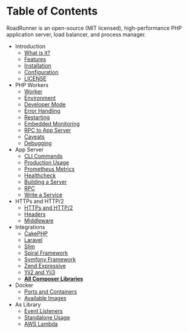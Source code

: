 # Table of Contents
RoadRunner is an open-source (MIT licensed), high-performance PHP application server, load balancer, and process manager. 

* Introduction
    * [What is it?](intro/about.md)
    * [Features](intro/features.md) 
    * [Installation](intro/install.md)
    * [Configuration](intro/config.md)
    * [LICENSE](license.md)
* PHP Workers
    * [Worker](php/worker.md)
    * [Environment](php/environment.md)
    * [Developer Mode](php/developer.md)
    * [Error Handling](php/error-handling.md)
    * [Restarting](php/restarting.md)
    * [Embedded Monitoring](php/limit.md)
    * [RPC to App Server](php/rpc.md)
    * [Caveats](php/caveats.md)
    * [Debugging](php/debugging.md) 
* App Server
    * [CLI Commands](beep-beep/cli.md)
    * [Production Usage](beep-beep/production.md)
    * [Prometheus Metrics](beep-beep/metrics.md)
    * [Healthcheck](beep-beep/health.md)
    * [Building a Server](beep-beep/build.md)
    * [RPC](beep-beep/rpc.md)
    * [Write a Service](beep-beep/service.md)
* HTTPs and HTTP/2
    * [HTTPs and HTTP/2](http/https.md)
    * [Headers](http/headers.md)
    * [Middleware](http/middleware.md)
* Integrations
    * [CakePHP](integration/cake.md)
    * [Laravel](integration/laravel.md) 
    * [Slim](integration/slim.md)
    * [Spiral Framework](integration/spiral.md)
    * [Symfony Framework](integration/symfony.md)
    * [Zend Expressive](https://github.com/sergey-telpuk/roadrunner-zend-expressive-integration)
    * [Yii2 and Yii3](integration/yii.md)
    * [**All Composer Libraries**](https://packagist.org/packages/spiral/roadrunner/dependents) 
* Docker
    * [Ports and Containers](docker/ports.md)
    * [Available Images](docker/images.md)
* As Library
    * [Event Listeners](library/event-listeners.md)
    * [Standalone Usage](library/standalone-usage.md)
    * [AWS Lambda](library/aws-lambda.md) 
